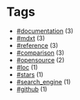 # Tags


- [#documentation](tag-documentation.html) (3)
- [#mdxt](tag-mdxt.html) (3)
- [#reference](tag-reference.html) (3)
- [#comparison](tag-comparison.html) (3)
- [#opensource](tag-opensource.html) (2)
- [#loc](tag-loc.html) (1)
- [#stars](tag-stars.html) (1)
- [#search_engine](tag-search_engine.html) (1)
- [#github](tag-github.html) (1)